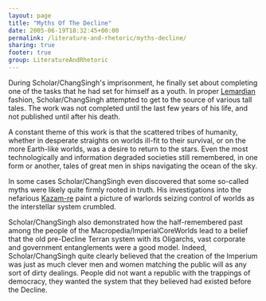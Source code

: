 ```yaml
---
layout: page
title: "Myths Of The Decline"
date: 2005-06-19T18:32:45+00:00
permalink: /literature-and-rhetoric/myths-decline/
sharing: true
footer: true
group: LiteratureAndRhetoric
---
```




During Scholar/ChangSingh's imprisonment, he finally set about completing one of the tasks that he had set for himself as a youth.  In proper [Lemardian](//lemardians) fashion, Scholar/ChangSingh attempted to get to the source of various tall tales.  The work was not completed until the last few years of his life, and not published until after his death.

A constant theme of this work is that the scattered tribes of humanity, whether in desperate straights on worlds ill-fit to their survival, or on the more Earth-like worlds, was a desire to return to the stars.  Even the most technologically and information degraded societies still remembered, in one form or another, tales of great men in ships navigating the ocean of the sky.

In some cases Scholar/ChangSingh even discovered that some so-called myths were likely quite firmly rooted in truth.  His investigations into the nefarious [Kazam-re](//kazam-re) paint a picture of warlords seizing control of worlds as the interstellar system crumbled.

Scholar/ChangSingh also demonstrated how the half-remembered past among the people of the Macropedia/ImperialCoreWorlds lead to a belief that the old pre-Decline Terran system with its Oligarchs, vast corporate and government entanglements were a good model.  Indeed, Scholar/ChangSingh quite clearly believed that the creation of the Imperium was just as much clever men and women matching the public will as any sort of dirty dealings.  People did not want a republic with the trappings of democracy, they wanted the system that they believed had existed before the Decline.

